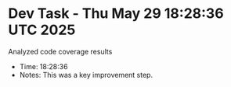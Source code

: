 # Dev Task - Thu May 29 18:28:36 UTC 2025
Analyzed code coverage results
- Time: 18:28:36
- Notes: This was a key improvement step.
